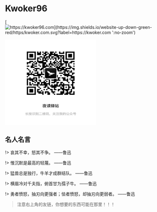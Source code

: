# Kwoker96

[![https://kwoker96.com](https://img.shields.io/website-up-down-green-red/https/kwoker.com.svg?label=https://kwoker.com ':no-zoom')](https://kwoker96.com)


<img width="300" height="280" src="./assets/Wechat.jpeg">
  
## 名人名言

!> 哀其不幸，怒其不争。 ——鲁迅

!> 惟沉默是最高的轻蔑。 ——鲁迅

!> 猛兽总是独行，牛羊才成群结队。 ——鲁迅

!> 横眉冷对千夫指，俯首甘为孺子牛。 ——鲁迅

!> 勇者愤怒，抽刃向更强者；怯者愤怒，却抽刃向更弱者。 ——鲁迅


> 注意右上角的友链，你想要的东西可能在那里！！！
